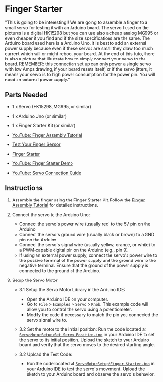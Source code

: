 # Finger Starter

"This is going to be interesting!!
We are going to assemble a finger to a small servo for testing it with an Arduino board. The servo I used on the pictures is a digital HK15298 but you can use also a cheap analog MG995 or even cheaper if you find and if the size specifications are the same.
The Arduino board used here is a Arduino Uno. It is best to add an external power supply because even if these servos are small they draw too much current which will or might reboot your board.
At the end of this tuto, there is also a picture that illustrate how to simply connect your servo to the board.
REMEMBER: this connection set up can only power a single servo with low Amps drawing, if your board resets itself, or if the servo jitters, it means your servo is to high power consumption for the power pin. You will need an external power supply."


## Parts Needed
- 1 x Servo (HK15298, MG995, or similar)
- 1 x Arduino Uno (or similar)
- 1 x Finger Starter Kit (or similar)


- [YouTube: Finger Assembly Tutorial](https://www.youtube.com/watch?v=0t2uhAyf2-c)

- [Test Your Finger Sensor](https://inmoov.fr/test-your-finger-sensor/)
- [Finger Starter](https://inmoov.fr/finger-starter/)
- [YouTube: Finger Starter Demo](https://www.youtube.com/watch?v=y1LIKOaPQ1E)

- [YouTube: Servo Connection Guide](https://www.youtube.com/watch?v=UZnay5oXk4g)

## Instructions

1. Assemble the finger using the Finger Starter Kit. Follow the [Finger Assembly Tutorial](https://www.youtube.com/watch?v=0t2uhAyf2-c) for detailed instructions.

2. Connect the servo to the Arduino Uno:
   - Connect the servo's power wire (usually red) to the 5V pin on the Arduino.
   - Connect the servo's ground wire (usually black or brown) to a GND pin on the Arduino.
   - Connect the servo's signal wire (usually yellow, orange, or white) to a PWM-capable digital pin on the Arduino (e.g., pin 9).
    - If using an external power supply, connect the servo's power wire to the positive terminal of the power supply and the ground wire to the negative terminal. Ensure that the ground of the power supply is connected to the ground of the Arduino.

3. Setup the Servo Motor
    
    - 3.1 Setup the Servo Motor Library in the Arduino IDE:
        - Open the Arduino IDE on your computer.
        - Go to `File` > `Examples` > `Servo` > `Knob`. This example code will allow you to control the servo using a potentiometer.
        - Modify the code if necessary to match the pin you connected the servo signal wire to.

    - 3.2 Set the motor to the initial position:
        Run the code located at [`ServoMotorSetup/Set_Servo_Position.ino`](ServoMotorSetup/Set_Servo_Position.ino) in your Arduino IDE to set the servo to its initial position. Upload the sketch to your Arduino board and verify that the servo moves to the desired starting angle.

    - 3.2 Upload the Test Code:
        - Run the code located at [`ServoMotorSetup/Finger_Starter.ino`](ServoMotorSetup/Finger_Starter.ino) in your Arduino IDE to test the servo's movement. Upload the sketch to your Arduino board and observe the servo's behavior.
